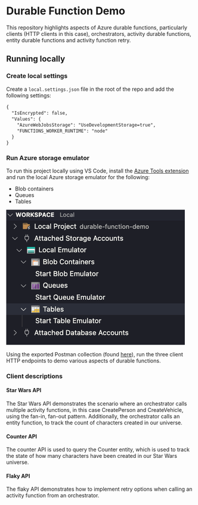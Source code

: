 # Durable Function Demo

This repository highlights aspects of Azure durable functions, particularly clients (HTTP clients in this case), orchestrators, activity durable functions, entity durable functions and activity function retry.

## Running locally

### Create local settings

Create a `local.settings.json` file in the root of the repo and add the following settings:

```
{
  "IsEncrypted": false,
  "Values": {
    "AzureWebJobsStorage": "UseDevelopmentStorage=true",
    "FUNCTIONS_WORKER_RUNTIME": "node"
  }
}
```

### Run Azure storage emulator

To run this project locally using VS Code, install the [Azure Tools extension](https://code.visualstudio.com/docs/azure/extensions) and run the local Azure storage emulator for the following:

- Blob containers
- Queues
- Tables

![Start Local Storage Emulator](.ref/imgs/local_storage_emulator_start.png)

Using the exported Postman collection (found [here](.ref/postman/)), run the three client HTTP endpoints to demo various aspects of durable functions.

### Client descriptions

#### Star Wars API

The Star Wars API demonstrates the scenario where an orchestrator calls multiple activity functions, in this case CreatePerson and CreateVehicle, using the fan-in, fan-out pattern. Additionally, the orchestrator calls an entity function, to track the count of characters created in our universe.

#### Counter API

The counter API is used to query the Counter entity, which is used to track the state of how many characters have been created in our Star Wars universe.

#### Flaky API

The flaky API demonstrates how to implement retry options when calling an activity function from an orchestrator.
